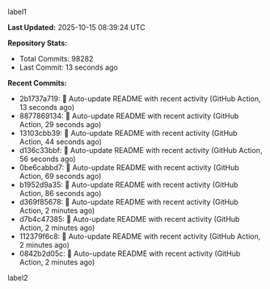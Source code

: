 
label1 
<!-- ACTIVITY_START -->
**Last Updated:** 2025-10-15 08:39:24 UTC

**Repository Stats:**
- Total Commits: 98282
- Last Commit: 13 seconds ago

**Recent Commits:**
- 2b1737a719: 🤖 Auto-update README with recent activity (GitHub Action, 13 seconds ago)
- 8877869134: 🤖 Auto-update README with recent activity (GitHub Action, 29 seconds ago)
- 13103cbb39: 🤖 Auto-update README with recent activity (GitHub Action, 44 seconds ago)
- d136c33bbf: 🤖 Auto-update README with recent activity (GitHub Action, 56 seconds ago)
- 0be6cabbd7: 🤖 Auto-update README with recent activity (GitHub Action, 69 seconds ago)
- b1952d9a35: 🤖 Auto-update README with recent activity (GitHub Action, 86 seconds ago)
- d369f85678: 🤖 Auto-update README with recent activity (GitHub Action, 2 minutes ago)
- d7b4c47385: 🤖 Auto-update README with recent activity (GitHub Action, 2 minutes ago)
- 112379f6c8: 🤖 Auto-update README with recent activity (GitHub Action, 2 minutes ago)
- 0842b2d05c: 🤖 Auto-update README with recent activity (GitHub Action, 2 minutes ago)
<!-- ACTIVITY_END -->

label2
